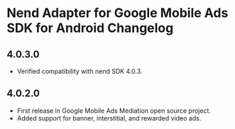 # Nend Adapter for Google Mobile Ads SDK for Android Changelog

## 4.0.3.0

- Verified compatibility with nend SDK 4.0.3.

## 4.0.2.0

- First release in Google Mobile Ads Mediation open source project.
- Added support for banner, interstitial, and rewarded video ads.
